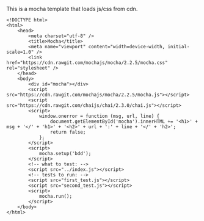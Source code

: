 This is a mocha template that loads js/css from cdn.

    <!DOCTYPE html>
    <html>
        <head>
            <meta charset="utf-8" />
            <title>Mocha</title>
            <meta name="viewport" content="width=device-width, initial-scale=1.0" />
            <link href="https://cdn.rawgit.com/mochajs/mocha/2.2.5/mocha.css" rel="stylesheet" />
        </head>
        <body>
            <div id="mocha"></div>
            <script src="https://cdn.rawgit.com/mochajs/mocha/2.2.5/mocha.js"></script>
            <script src="https://cdn.rawgit.com/chaijs/chai/2.3.0/chai.js"></script>
            <script>
                window.onerror = function (msg, url, line) {
                    document.getElementById('mocha').innerHTML += '<h1>' + msg + '</' + 'h1>' + '<h2>' + url + ':' + line + '</' + 'h2>';
                    return false;
                };
            </script>
            <script>
                mocha.setup('bdd');
            </script>
            <!-- what to test: -->
            <script src="../index.js"></script>
            <!-- tests to run: -->
            <script src="first_test.js"></script>
            <script src="second_test.js"></script>
            <script>
                mocha.run();
            </script>
        </body>
    </html>

